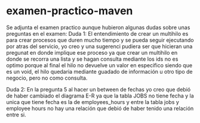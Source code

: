 # examen-practico-maven
Se adjunta el examen practico aunque hubieron algunas dudas sobre unas preguntas en el examen:
Duda 1:
El entendimiento de crear un multihilo es para crear procesos que duren mucho tiempo y se pueda seguir ejecutando por atras del servicio, yo creo y una sugerenci pudiera ser que hicieran
una pregunat en donde implique ese proceso ya que crear un multihilo en donde se recorra una lista y se hagan consulta mediante los ids no es optimo porque al final el hilo no devuelve un valor en especifico
siendo que es un void, el hilo quedaria mediante guadado de información u otro tipo de negocio, pero no como consulta.

Duda 2:
En la pregunta 5 al hacer un between de fechas yo creo que debió de haber cambiado el diagrama E-R ya que la tabla JOBS no tiene fecha y la unica que tiene fecha es la de employees_hours y entre
la tabla jobs y employee hours no hay una relación que debió de haber tenido una relación entre si.
